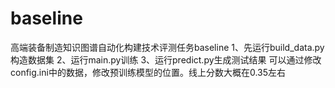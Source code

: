 # baseline
高端装备制造知识图谱自动化构建技术评测任务baseline
1、先运行build_data.py构造数据集
2、运行main.py训练
3、运行predict.py生成测试结果
可以通过修改config.ini中的数据，修改预训练模型的位置。线上分数大概在0.35左右

